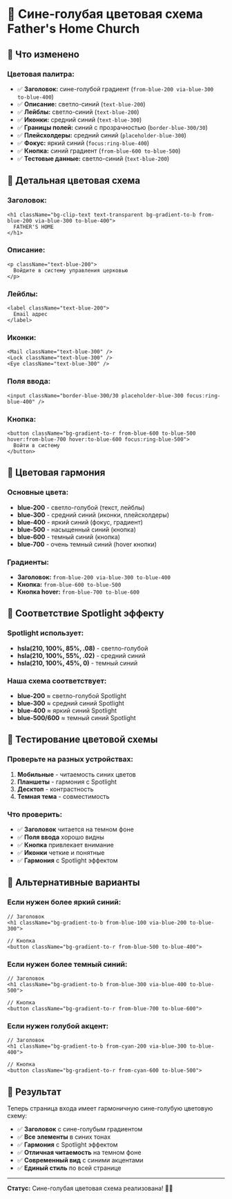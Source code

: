 # 🔵 Сине-голубая цветовая схема Father's Home Church

## 🎯 Что изменено

### **Цветовая палитра:**
- ✅ **Заголовок:** сине-голубой градиент (`from-blue-200 via-blue-300 to-blue-400`)
- ✅ **Описание:** светло-синий (`text-blue-200`)
- ✅ **Лейблы:** светло-синий (`text-blue-200`)
- ✅ **Иконки:** средний синий (`text-blue-300`)
- ✅ **Границы полей:** синий с прозрачностью (`border-blue-300/30`)
- ✅ **Плейсхолдеры:** средний синий (`placeholder-blue-300`)
- ✅ **Фокус:** яркий синий (`focus:ring-blue-400`)
- ✅ **Кнопка:** синий градиент (`from-blue-600 to-blue-500`)
- ✅ **Тестовые данные:** светло-синий (`text-blue-200`)

## 🎨 Детальная цветовая схема

### **Заголовок:**
```tsx
<h1 className="bg-clip-text text-transparent bg-gradient-to-b from-blue-200 via-blue-300 to-blue-400">
  FATHER'S HOME
</h1>
```

### **Описание:**
```tsx
<p className="text-blue-200">
  Войдите в систему управления церковью
</p>
```

### **Лейблы:**
```tsx
<label className="text-blue-200">
  Email адрес
</label>
```

### **Иконки:**
```tsx
<Mail className="text-blue-300" />
<Lock className="text-blue-300" />
<Eye className="text-blue-300" />
```

### **Поля ввода:**
```tsx
<input className="border-blue-300/30 placeholder-blue-300 focus:ring-blue-400" />
```

### **Кнопка:**
```tsx
<button className="bg-gradient-to-r from-blue-600 to-blue-500 hover:from-blue-700 hover:to-blue-600 focus:ring-blue-500">
  Войти в систему
</button>
```

## 🔵 Цветовая гармония

### **Основные цвета:**
- **blue-200** - светло-голубой (текст, лейблы)
- **blue-300** - средний синий (иконки, плейсхолдеры)
- **blue-400** - яркий синий (фокус, градиент)
- **blue-500** - насыщенный синий (кнопка)
- **blue-600** - темный синий (кнопка)
- **blue-700** - очень темный синий (hover кнопки)

### **Градиенты:**
- **Заголовок:** `from-blue-200 via-blue-300 to-blue-400`
- **Кнопка:** `from-blue-600 to-blue-500`
- **Кнопка hover:** `from-blue-700 to-blue-600`

## 🎯 Соответствие Spotlight эффекту

### **Spotlight использует:**
- **hsla(210, 100%, 85%, .08)** - светло-голубой
- **hsla(210, 100%, 55%, .02)** - средний синий
- **hsla(210, 100%, 45%, 0)** - темный синий

### **Наша схема соответствует:**
- **blue-200** ≈ светло-голубой Spotlight
- **blue-300** ≈ средний синий Spotlight
- **blue-400** ≈ яркий синий Spotlight
- **blue-500/600** ≈ темный синий Spotlight

## 🧪 Тестирование цветовой схемы

### **Проверьте на разных устройствах:**
1. **Мобильные** - читаемость синих цветов
2. **Планшеты** - гармония с Spotlight
3. **Десктоп** - контрастность
4. **Темная тема** - совместимость

### **Что проверить:**
- ✅ **Заголовок** читается на темном фоне
- ✅ **Поля ввода** хорошо видны
- ✅ **Кнопка** привлекает внимание
- ✅ **Иконки** четкие и понятные
- ✅ **Гармония** с Spotlight эффектом

## 🎨 Альтернативные варианты

### **Если нужен более яркий синий:**
```tsx
// Заголовок
<h1 className="bg-gradient-to-b from-blue-100 via-blue-200 to-blue-300">

// Кнопка
<button className="bg-gradient-to-r from-blue-500 to-blue-400">
```

### **Если нужен более темный синий:**
```tsx
// Заголовок
<h1 className="bg-gradient-to-b from-blue-300 via-blue-400 to-blue-500">

// Кнопка
<button className="bg-gradient-to-r from-blue-700 to-blue-600">
```

### **Если нужен голубой акцент:**
```tsx
// Заголовок
<h1 className="bg-gradient-to-b from-cyan-200 via-blue-300 to-blue-400">

// Кнопка
<button className="bg-gradient-to-r from-cyan-600 to-blue-500">
```

## 🚀 Результат

Теперь страница входа имеет гармоничную сине-голубую цветовую схему:
- ✅ **Заголовок** с сине-голубым градиентом
- ✅ **Все элементы** в синих тонах
- ✅ **Гармония** с Spotlight эффектом
- ✅ **Отличная читаемость** на темном фоне
- ✅ **Современный вид** с синими акцентами
- ✅ **Единый стиль** по всей странице

---

**Статус:** Сине-голубая цветовая схема реализована! 🔵✨
